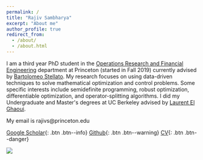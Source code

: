 ```yaml
---
permalink: /
title: "Rajiv Sambharya"
excerpt: "About me"
author_profile: true
redirect_from: 
  - /about/
  - /about.html
---
```


I am a third year PhD student in the [Operations Research and Financial Engineering](https://orfe.princeton.edu) department at Princeton (started in Fall 2019) currently advised by [Bartolomeo Stellato](https://stellato.io).  My research focuses on using data-driven techniques to solve mathematical optimization and control problems.  Some specific interests include semidefinite programming, robust optimization, differentiable optimization, and operator-splitting algorithms.  I did my Undergraduate and Master's degrees at UC Berkeley advised by [Laurent El Ghaoui](https://people.eecs.berkeley.edu/~elghaoui/).  

My email is rajivs<span style="display:none">foo</span>@princeton.edu

[Google Scholar](https://scholar.google.com/citations?user=2FZJ820AAAAJ&hl=en){: .btn .btn--info}
[Github](https://github.com/rajivsambharya){: .btn .btn--warning}
[CV]({{rajivsambharya.github.io}}/files/CV.pdf){: .btn .btn--danger}


![]({{rajivsambharya.github.io}}/images/princeton_logo.png)




